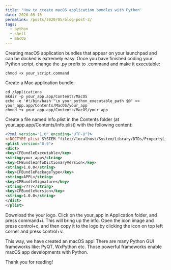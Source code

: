 ```yaml
---
title: 'How to create macOS application bundles with Python'
date: 2020-05-15
permalink: /posts/2020/05/blog-post-3/
tags:
  - python
  - shell
  - macOS
---
```


Creating macOS application bundles that appear on your launchpad and can be docked is extremely easy. Once you have finished coding your Python script, change the .py prefix to .command and make it executable:

```shell
chmod +x your_script.command
```

Create a Mac application bundle:

```shell
cd /Applications
mkdir -p your_app.app/Contents/MacOS
echo -e '#!/bin/bash'"\n your_python_executable_path $@" >> your_app.app/Contents/MacOS/your_app
chmod +x your_app.app/Contents/MacOS/your_app
```

Create a file named Info.plist in the Contents folder (at your_app.app/Contents/Info.plist) with the following content:

```xml
<?xml version="1.0" encoding="UTF-8"?>
<!DOCTYPE plist SYSTEM "file://localhost/System/Library/DTDs/PropertyList.dtd">
<plist version="0.9">
<dict>
<key>CFBundleExecutable</key>
<string>your_app</string>
<key>CFBundleInfoDictionaryVersion</key>
<string>1.0.0</string>
<key>CFBundlePackageType</key>
<string>APPL</string>
<key>CFBundleSignature</key>
<string>????</string>
<key>CFBundleVersion</key>
<string>1.0.0</string>
</dict>
</plist>
```

Download the your logo. Click on the your_app in Application folder, and press command+i. This will bring up the info. Open the icon image and press control+c, and then copy it to the logo by clicking the icon on top left corner and press control+v.

This way, we have created an macOS app! There are many Python GUI frameworks like: PyQT, WxPython etc. Those powerful frameworks enable macOS app developments with Python.

Thank you for reading!
